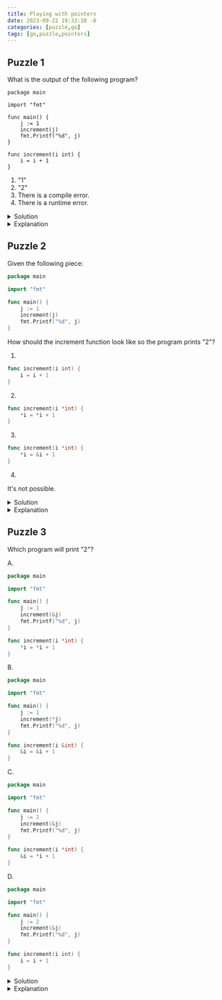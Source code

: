 ```yaml
---
title: Playing with pointers
date: 2023-09-22 19:33:10 -0
categories: [puzzle,go]
tags: [go,puzzle,pointers]
---
```

## Puzzle 1

What is the output of the following program?
```
package main

import "fmt"

func main() {
	j := 1
	increment(j)
	fmt.Printf("%d", j)
}

func increment(i int) {
	i = i + 1
}
```

1. "1"
2. "2"
3. There is a compile error.
4. There is a runtime error.

<details markdown="1">
<summary>Solution</summary>
1
</details>

<details markdown="1">
<summary>Explanation</summary>

In Go variable passed down to functions by value, which means the function will receive the copy of the original value. In this case variable `j` has the value of `4` so the `increment` function receives the copy of that and it can't change the value stored in `j`.
</details>

## Puzzle 2

Given the following piece:

```go
package main

import "fmt"

func main() {
	j := 1
	increment(j)
	fmt.Printf("%d", j)
}
```

How should the increment function look like so the program prints "2"?

1.
```go
func increment(i int) {
	i = i + 1
}
```

2.
```go
func increment(i *int) {
	*i = *i + 1
}
```

3.
```go
func increment(i *int) {
	*i = &i + 1
}
```

4.
It's not possible.

<details markdown="1">
<summary>Solution</summary>
4
</details>

<details markdown="1">
<summary>Explanation</summary>

As described above the `increment` function will receive the copy of the value `4` so it cannot change the value stored in `j`.
</details>


## Puzzle 3

Which program will print "2"?

A. 
```go
package main

import "fmt"

func main() {
	j := 1
	increment(&j)
	fmt.Printf("%d", j)
}

func increment(i *int) {
	*i = *i + 1
}
```

B. 
```go
package main

import "fmt"

func main() {
	j := 1
	increment(*j)
	fmt.Printf("%d", j)
}

func increment(i &int) {
	&i = &i + 1
}
```

C.
```go
package main

import "fmt"

func main() {
	j := 1
	increment(&j)
	fmt.Printf("%d", j)
}

func increment(i *int) {
	&i = *i + 1
}
```

D.
```go
package main

import "fmt"

func main() {
	j := 2
	increment(&j)
	fmt.Printf("%d", j)
}

func increment(i int) {
	i = i + 1
}
```

<details markdown="1">
<summary>Solution</summary>
A
</details>

<details markdown="1">
<summary>Explanation</summary>

Let's see what are these mythical symbols: `&` and `*`!
The `&` operator goes in front a variable and will return the memory address of the variable. The `*` operator goes in front a variable that holds a memory address and returns the value from that memory address (this is something called dereferencing).

In B, in line 5 we try to dereference a variable which doesn't hold a pointer address. Since in Go we have different types for pointer addresses, B won't compile. Also `&int` in line 11 will yield a compile error since there is no such type.

In C, in line 12 the `&i` will yield the memory address of variable `i` and you cannot assign value to that.

In D, in line 7 we try to pass a memory address with type `*int` in place of an `int` but these are two different type, so this program won't compile.

At last in A, we pass the pointer value `&j` to function which accepts a memory address of an integer (`*int`) and in the `increment` function the dereferenced value `*i` is incremented.

</details>
